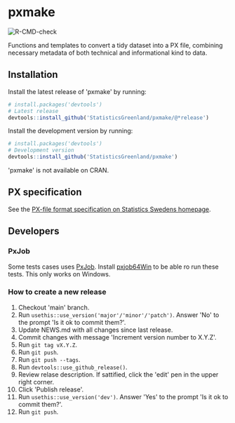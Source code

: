 # pxmake

![R-CMD-check](https://github.com/StatisticsGreenland/pxmake/actions/workflows/R-CMD-check.yml/badge.svg)

Functions and templates to convert a tidy dataset into a PX file, combining necessary metadata of both technical and informational kind to data.

## Installation

Install the latest release of 'pxmake' by running:

```r
# install.packages('devtools')
# Latest release
devtools::install_github('StatisticsGreenland/pxmake/@*release')
```

Install the development version by running:

```r
# install.packages('devtools')
# Development version
devtools::install_github('StatisticsGreenland/pxmake')
```


'pxmake' is not available on CRAN.

## PX specification

See the [PX-file format specification on Statistics Swedens homepage](https://www.scb.se/globalassets/vara-tjanster/px-programmen/px-file_format_specification_2013.pdf).

## Developers

### PxJob
Some tests cases uses [PxJob](https://www.stat.fi/tup/tilastotietokannat/px-tuoteperhe_en.html). Install [pxjob64Win](https://github.com/StatisticsGreenland/pxjob64Win) to be able ro run these tests. This only works on Windows.

### How to create a new release
1. Checkout 'main' branch.
1. Run `usethis::use_version('major'/'minor'/'patch')`. Answer 'No' to the prompt 'Is it ok to commit them?'.
1. Update NEWS.md with all changes since last release.
1. Commit changes with message 'Increment version number to X.Y.Z'.
1. Run `git tag vX.Y.Z`.
1. Run `git push`.
1. Run `git push --tags`.
1. Run `devtools::use_github_release()`.
1. Review relase description. If sattified, click the 'edit' pen in the upper right corner.
1. Click 'Publish release'.
1. Run `usethis::use_version('dev')`. Answer 'Yes' to the prompt 'Is it ok to commit them?'.
1. Run `git push`.
